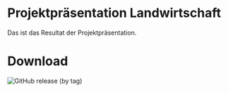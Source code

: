 # Projektpräsentation Landwirtschaft

Das ist das Resultat der Projektpräsentation.

# Download

![GitHub release (by tag)](https://img.shields.io/github/downloads/Jochengehtab/PP-Landwirtschaft/First/total?style=for-the-badge)
